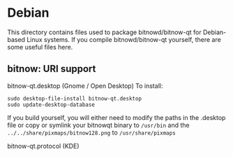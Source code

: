 
Debian
====================
This directory contains files used to package bitnowd/bitnow-qt
for Debian-based Linux systems. If you compile bitnowd/bitnow-qt yourself, there are some useful files here.

## bitnow: URI support ##


bitnow-qt.desktop  (Gnome / Open Desktop)
To install:

	sudo desktop-file-install bitnow-qt.desktop
	sudo update-desktop-database

If you build yourself, you will either need to modify the paths in
the .desktop file or copy or symlink your bitnowqt binary to `/usr/bin`
and the `../../share/pixmaps/bitnow128.png` to `/usr/share/pixmaps`

bitnow-qt.protocol (KDE)

